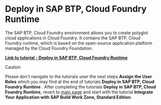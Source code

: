 # Deploy in SAP BTP, Cloud Foundry Runtime

The SAP BTP, Cloud Foundry environment allows you to create polyglot cloud applications in Cloud Foundry. It contains the SAP BTP, Cloud Foundry runtime, which is based on the open-source application platform managed by the Cloud Foundry Foundation.

[**Link to tutorial - Deploy in SAP BTP, Cloud Foundry Runtime**](https://developers.sap.com/tutorials/introduction.html)

> [!CAUTION]
> Please don't navigate to the tutorials uner the next steps **Assign the User Roles** which you may find at the end of tutorials **Deploy in SAP BTP, Cloud Foundry Runtime** . After completing the tutorials **Deploy in SAP BTP, Cloud Foundry Runtime**, revert to [main page](https://github.com/SAP-samples/btp-end-to-end-scenario-use-cases/tree/main/topic3) and start with the tutorial **Integrate Your Application with SAP Build Work Zone, Standard Edition**.
